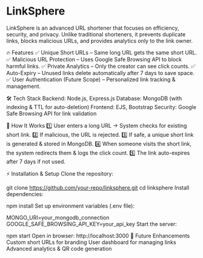 # LinkSphere
LinkSphere is an advanced URL shortener that focuses on efficiency, security, and privacy. Unlike traditional shorteners, it prevents duplicate links, blocks malicious URLs, and provides analytics only to the link owner.

🔥 Features
✅ Unique Short URLs – Same long URL gets the same short URL.
✅ Malicious URL Protection – Uses Google Safe Browsing API to block harmful links.
✅ Private Analytics – Only the creator can see click counts.
✅ Auto-Expiry – Unused links delete automatically after 7 days to save space.
✅ User Authentication (Future Scope) – Personalized link tracking & management.

🛠️ Tech Stack
Backend: Node.js, Express.js
Database: MongoDB (with indexing & TTL for auto-deletion)
Frontend: EJS, Bootstrap
Security: Google Safe Browsing API for link validation

📌 How It Works
1️⃣ User enters a long URL → System checks for existing short link.
2️⃣ If malicious, the URL is rejected.
3️⃣ If safe, a unique short link is generated & stored in MongoDB.
4️⃣ When someone visits the short link, the system redirects them & logs the click count.
5️⃣ The link auto-expires after 7 days if not used.

⚡ Installation & Setup
Clone the repository:

git clone https://github.com/your-repo/linksphere.git
cd linksphere
Install dependencies:

npm install
Set up environment variables (.env file):

MONGO_URI=your_mongodb_connection
GOOGLE_SAFE_BROWSING_API_KEY=your_api_key
Start the server:

npm start
Open in browser: http://localhost:3000
📌 Future Enhancements
Custom short URLs for branding
User dashboard for managing links
Advanced analytics & QR code generation
